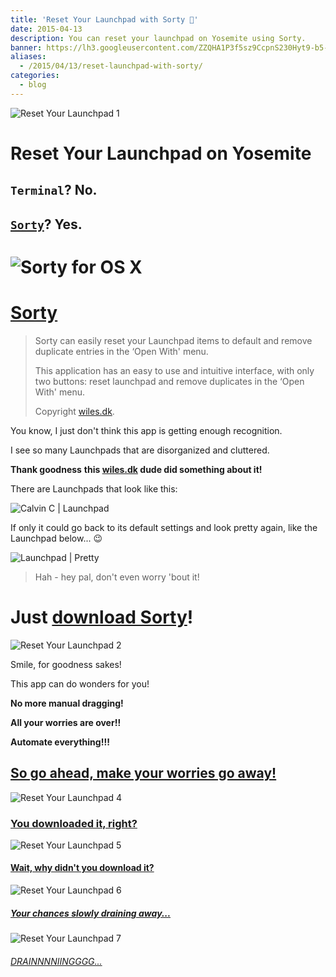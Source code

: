 ```yaml
---
title: 'Reset Your Launchpad with Sorty 🔄'
date: 2015-04-13
description: You can reset your launchpad on Yosemite using Sorty.
banner: https://lh3.googleusercontent.com/ZZQHA1P3f5sz9CcpnS230Hyt9-b5-RnV4_MvaqyK8xlhs454zr6CYr77RJXCUnxbJN8pXHSFuovuHes5nsrZ3CATm2TkJYWAWBFXH1CEyabVzTBneK_AdtnpX50PTVV7EDdLwW_RlGB8S-YOrGJfVx36ya4l6p8qbFWVpijPIELMrEyImU6HStiEEWG9MVhsA2nOmhkzS-f_zVoVdR12fMfnaxTI2mPMA2E2RhrIbJ4qMXZ9Y3Pd8VvYdvoP24BX6LP03cvEv-dHD1Zqj42Xpx9ahpqBZriK_2lFNtqzb1cYiu2NWQIFGtFvU6OL3auyqffHssfl26PgwQ889mebO4wPCua2JsN_zEu-CZU7HGtdU9VQDBBj4JAt3APeLYowwXf0yfzmZJpMMVRSZ9WmK0NaKaTbaI__7yqrrtrLDDY_6vGTH5Ek6969J_frYgK8HrI8_qV1TksVt12MfGWfg6AEP0D2aT0K_v4TRY7_IPw-Bdd3n3M6it7G9XJCK0gusnIwWjRwzDUHK3E5ApeRMDtOxfgZiKudXpwNUC42-khDGghU6rjac4kP4iF_S4JaPG70QGoKgQ9CDbZjG792OsW6ML3UqHDIyQXDOo1PyEE126IwLmybu2ublsSKzj7Q=w397-h220-no
aliases:
  - /2015/04/13/reset-launchpad-with-sorty/
categories:
  - blog
---
```


![Reset Your Launchpad 1](https://img.informer.com/icons_mac/png/48/297/297271.png)

# Reset Your Launchpad on Yosemite

## `Terminal`? No.

## [`Sorty`](https://wiles.dk/ 'Sorty for OSX')? Yes.

# ![Sorty for OS X](https://lh3.googleusercontent.com/k9qrw_nHcQJWaoMRoUmOa6lHSWdQI-O4DEbbHj0tAiSQfn9aXOtS3F6tjL9FKOPbBxgiaDvgfwRY5wq_4Pd-LUQD7Wwzogsu0g6ezoNViB_XTUiDGRqc2Eqa6rdziAjTouEp6wNEikSBUfYTe9rjGX9f4jx8RGZ6iFc2mUacZiSTnCAI8wg1fer2XVQ1scdQlGFym62OxYfl5dEua9Ioz5fOz0TkQqDn9eHj_F1xWEuqeekAGHnRMmBfGhh-Zl1khoq5LdX-hDChJ4kUqTqqA5G3W13nT69C1_Dk09HEF5brl-amNkb9VAfbKf2JCXZ8kf9FAJyIgxfF2tb22NXhnR9M9glesz05slWrhoyf4WaP6H6NNSwMvFl1WmRnAoHlpoFGAGH02Qa6qRZDgLnVcQjLYHUQK78_88_Eonc1XSy6sM186fQPmY3H5BIGMFZWCGXl7cp2eg1SYyoQdxHjZofcJvvogqThL51LU2yaXCveCizWEuKjQwEplVxwNw73-f3UyIQbDAHrmY_6WiguzEhUNwvegEf-pbjch47kB7I6cCrn_S7NDb64zqIG8nj2cpVhKtXjWmGBXgzSTObDzoDAhqYjbPIKEoI3u3lUywZWmj7R5iH0fNTwOSAwXiWP=w397-h220-no)

# [Sorty](https://wiles.dk/ 'Sorty for OSX')

> Sorty can easily reset your Launchpad items to default and remove duplicate entries in the ‘Open With' menu.
>
> This application has an easy to use and intuitive interface, with only two buttons: reset launchpad and remove duplicates in the ‘Open With' menu.
>
> Copyright [wiles.dk](https://wiles.dk/ 'Wiles.dk').

You know, I just don't think this app is getting enough recognition.

I see so many Launchpads that are disorganized and cluttered.

**Thank goodness** **this [wiles.dk](https://wiles.dk/ 'Wiles.dk') dude did something about it!**

There are Launchpads that look like this:

![Calvin C | Launchpad](https://lh3.googleusercontent.com/NfSLJgndofiApN2a-r8GQRUgbdny2ohmv8zJekgXCdS-Y9zw-vW8oj0fc0IM4yUCj49HGhivtd34q0y2gEwTSKBN6yJqxT79V-8iyAHE-G0kPiSLMVVDJogIJfeZvPlC1-AHAx75k62RW0Z-cuhMY_P2xu-5EZJ8guqAXVo_CEBNoqLpna0qRlTrlF4qXxqv5DeV5XdHpPU6ZJkLWsJZLSKE6H29ERZKhf2aQlaMd01ToGT5nRYW9Elm3iN6KtAF3u1r_I3gP0fB6A5PkI3-0mPN_2GIjK0BwvGepwwfQwhgfExwQTS4uSTUI6Zxape7HJOCP-QOuCjMN7m7m2BB1Oc-0u5waXs3cR80KEnymAi-A-DELLX9up7_aoA0zysIb3EW4ht5lgZJ3IRKdrRMChLBjTKKz27luhWD0WIoRBIYNyF6XiUKGxDXSdAL-ihs2Ay0xX2_F1mREVfX4GnrdxJa_DNlfUYMbte3r1p1R4ZUVn5jPEP0D73pD8XVD41y_4rs0NKNKl_AtzB_lvtA2e0uQdy3AopX9XcRXOrpB8X4kk8L5drtYAwXdJT2UMlGvZeL1BYfk3Q0D9RLgS6w8xfK8NJMfoOVx0XAeJw-I6ZByx3RZZhCgDApKG5qCnvj=w354-h220-no)

If only it could go back to its default settings and look pretty again, like the Launchpad below... :wink:

![Launchpad | Pretty](https://lh3.googleusercontent.com/Rte2bV8XpilXLZlvw_qeCuwEZKM9PxLHQ_v6uZMfqwnBp6qr3LrWIqihzt6XO3A6AzlVkTqEMftcGHneGYYEkLDharPOLun2M5nA14uHbq1LMSCgSp0DBO9t5YtpeBY-Jc0ttDgZxGNsUjqsCpxOgV5hYmiXes_STDXK0SgbW4g_cBnS5VKMiRham2tyDs0FpE2LTvuXVu6WAIAL1rmw0DVOQph88HA04YvOG2U0p04gUX7nmbVCP368wq2vOAfN-nyQ72lyUh3WqFXonBUMU2jrwPbYKZspGOOxHUqU1yAocAn3B1-wG-4HqYL2ovw9GP4u0A0yS_Omy_HudHcJgoFUjb5d2GgevtOM1sIErDH2XsjihXy1QFqhYBy5_ZL5oty2EPZ5LdJU_VfresP-x4Ar6307k2lfpjnkZtCOiULcV2HIT4KY16e2NyiyxVvX0vWXrZW5YA8590E8S1bgNc2umwzFWyYoDh9kZ-28ZPSwdKS33Zd-jpiddZuRRPUHQSYH_yx0B-UgbSBJlTBShrJLhffX-tPQWKRDhhtpGWZwPFoBXBnWoeesn-IMQjMc7ozW-P5rIPUrdh7IcZ8B-vY8BJny6sKKEHwjks9R2Sf9kt34YbAjtkEIO_47C8li=w352-h220-no)

> Hah - hey pal, don't even worry 'bout it!

# Just [download Sorty](https://wiles.dk/ 'Sorty for OS X')!

![Reset Your Launchpad 2](https://www.quickmeme.com/img/f0/f0dde7807d61217dd7acc9b55667c2320e46fe62fcf1d95714f0fb563280d18f.jpg)

Smile, for goodness sakes!

This app can do wonders for you!

**No more manual dragging!**

**All your worries are over!!**

**Automate everything!!!**

## [So go ahead, make your worries go away!](https://wiles.dk/ 'Sorty for OS X')

![Reset Your Launchpad 4](https://i0.kym-cdn.com/photos/images/masonry/000/259/943/694.png)

### [You downloaded it, right?](https://wiles.dk/ 'Sorty for OS X')

![Reset Your Launchpad 5](https://imgflip.com/s/meme/Jackie-Chan-WTF.jpg)

#### [Wait, why didn't you download it?](https://wiles.dk/ 'Sorty for OS X')

![Reset Your Launchpad 6](https://40.media.tumblr.com/tumblr_lxsx4pAafb1qfu4tho1_500.png)

##### [Your chances slowly draining away...](https://wiles.dk/ 'Sorty for OS X')

![Reset Your Launchpad 7](https://s-media-cache-ak0.pinimg.com/originals/45/55/e7/4555e732a56e8faa1bd65aacac7cae3e.jpg)

###### [DRAINNNNIINGGGG...](https://wiles.dk/ 'Sorty for OS X')
